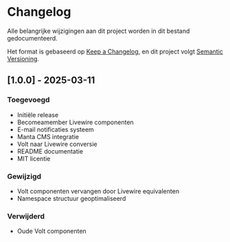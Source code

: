 # Changelog

Alle belangrijke wijzigingen aan dit project worden in dit bestand gedocumenteerd.

Het format is gebaseerd op [Keep a Changelog](https://keepachangelog.com/en/1.0.0/),
en dit project volgt [Semantic Versioning](https://semver.org/spec/v2.0.0.html).

## [1.0.0] - 2025-03-11

### Toegevoegd
- Initiële release
- Becomeamember Livewire componenten
- E-mail notificaties systeem
- Manta CMS integratie
- Volt naar Livewire conversie
- README documentatie
- MIT licentie

### Gewijzigd
- Volt componenten vervangen door Livewire equivalenten
- Namespace structuur geoptimaliseerd

### Verwijderd
- Oude Volt componenten
